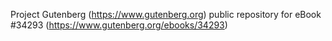 Project Gutenberg (https://www.gutenberg.org) public repository for eBook #34293 (https://www.gutenberg.org/ebooks/34293)
